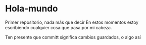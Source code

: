 # Hola-mundo
Primer repositorio, nada más que decir
En estos momentos estoy escribiendo cualquier cosa que pasa por mi cabeza.

Ten presente que committ significa cambios guardados, o algo así
